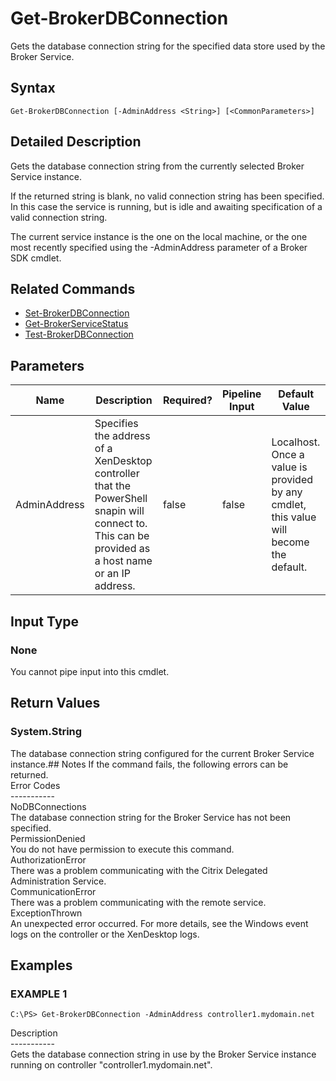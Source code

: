 ﻿# Get-BrokerDBConnection

   Gets the database connection string for the specified data store used by the Broker Service.

## Syntax
```
Get-BrokerDBConnection [-AdminAddress <String>] [<CommonParameters>]
```

## Detailed Description
   Gets the database connection string from the currently selected Broker Service instance.

If the returned string is blank, no valid connection string has been specified. In this case the service is running, but is idle and awaiting specification of a valid connection string.

The current service instance is the one on the local machine, or the one most recently specified using the -AdminAddress parameter of a Broker SDK cmdlet.

## Related Commands
  * [Set-BrokerDBConnection](Set-BrokerDBConnection/)
  * [Get-BrokerServiceStatus](Get-BrokerServiceStatus/)
  * [Test-BrokerDBConnection](Test-BrokerDBConnection/)
## Parameters

| Name   | Description | Required? | Pipeline Input | Default Value |
| --- | --- | --- | --- | --- |
| AdminAddress | Specifies the address of a XenDesktop controller that the PowerShell snapin will connect to. This can be provided as a host name or an IP address. | false | false | Localhost. Once a value is provided by any cmdlet, this value will become the default. |

## Input Type
### None
   You cannot pipe input into this cmdlet.
## Return Values
### System.String
   The database connection string configured for the current Broker Service instance.## Notes
   If the command fails, the following errors can be returned.<br>    Error Codes<br>    -----------<br>    NoDBConnections<br>        The database connection string for the Broker Service has not been specified.<br>    PermissionDenied<br>        You do not have permission to execute this command.<br>    AuthorizationError<br>        There was a problem communicating with the Citrix Delegated Administration Service.<br>    CommunicationError<br>        There was a problem communicating with the remote service.<br>    ExceptionThrown<br>        An unexpected error occurred.  For more details, see the Windows event logs on the controller or the XenDesktop logs.
## Examples

### EXAMPLE 1
```
C:\PS> Get-BrokerDBConnection -AdminAddress controller1.mydomain.net
```
   Description<br>-----------<br>Gets the database connection string in use by the Broker Service instance running on controller "controller1.mydomain.net".
